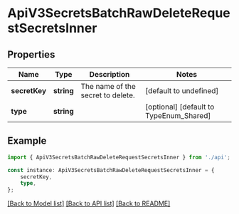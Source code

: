 # ApiV3SecretsBatchRawDeleteRequestSecretsInner


## Properties

Name | Type | Description | Notes
------------ | ------------- | ------------- | -------------
**secretKey** | **string** | The name of the secret to delete. | [default to undefined]
**type** | **string** |  | [optional] [default to TypeEnum_Shared]

## Example

```typescript
import { ApiV3SecretsBatchRawDeleteRequestSecretsInner } from './api';

const instance: ApiV3SecretsBatchRawDeleteRequestSecretsInner = {
    secretKey,
    type,
};
```

[[Back to Model list]](../README.md#documentation-for-models) [[Back to API list]](../README.md#documentation-for-api-endpoints) [[Back to README]](../README.md)
